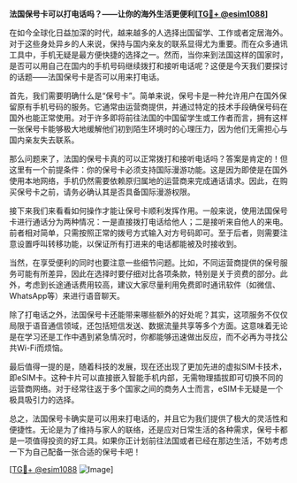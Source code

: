**法国保号卡可以打电话吗？——让你的海外生活更便利[[TG💪+ @esim1088](https://t.me/s/esim1088)]**

在如今全球化日益加深的时代，越来越多的人选择出国留学、工作或者定居海外。对于这些身处异乡的人来说，保持与国内亲友的联系显得尤为重要。而在众多通讯工具中，手机无疑是最方便快捷的选择之一。然而，当你来到法国这样的国家时，是否可以用自己在国内的手机号码继续拨打和接听电话呢？这便是今天我们要探讨的话题——法国保号卡是否可以用来打电话。

首先，我们需要明确什么是“保号卡”。简单来说，保号卡是一种允许用户在国外保留原有手机号码的服务。它通常由运营商提供，并通过特定的技术手段确保号码在国外也能正常使用。对于许多即将前往法国的中国留学生或工作者而言，拥有这样一张保号卡能够极大地缓解他们初到陌生环境时的心理压力，因为他们无需担心与国内亲友失去联系。

那么问题来了，法国的保号卡真的可以正常拨打和接听电话吗？答案是肯定的！但这里有一个前提条件：你的保号卡必须支持国际漫游功能。这是因为即使是在国外使用本地网络，手机仍然需要依赖原归属地的运营商来完成通话请求。因此，在购买保号卡之前，请务必确认其是否具备国际漫游权限。

接下来我们来看看如何操作才能让保号卡顺利发挥作用。一般来说，使用法国保号卡进行通话分为两种情况：一是直接拨打电话给他人；二是接听来自他人的来电。前者相对简单，只需按照正常的拨号方式输入对方号码即可。至于后者，则需要注意设置呼叫转移功能，以保证所有打进来的电话都能被及时接收到。

当然，在享受便利的同时也要注意一些细节问题。比如，不同运营商提供的保号服务可能有所差异，因此在选择时要仔细对比各项条款，特别是关于资费的部分。此外，考虑到长途通话费用较高，建议大家尽量利用免费即时通讯软件（如微信、WhatsApp等）来进行语音聊天。

除了打电话之外，法国保号卡还能带来哪些额外的好处呢？其实，这项服务不仅仅局限于语音通信领域，还包括短信发送、数据流量共享等多个方面。这意味着无论是在学习还是工作中遇到紧急情况时，你都能够迅速做出反应，而不必再为寻找公共Wi-Fi而烦恼。

最后值得一提的是，随着科技的发展，现在还出现了更加先进的虚拟SIM卡技术，即eSIM卡。这种卡片可以直接嵌入智能手机内部，无需物理插拔即可切换不同的运营商网络。对于经常往返于多个国家之间的商务人士而言，eSIM卡无疑是一个极具吸引力的选择。

总之，法国保号卡确实是可以用来打电话的，并且它为我们提供了极大的灵活性和便捷性。无论是为了维持与家人的联络，还是应对日常生活的各种需求，保号卡都是一项值得投资的好工具。如果你正计划前往法国或者已经在那边生活，不妨考虑一下为自己配备一张合适的保号卡吧！

[[TG💪+ @esim1088](https://t.me/s/esim1088) ![Image](https://i.postimg.cc/4NQfJmqS/Snipaste-2025-05-13-00-14-12.png)]